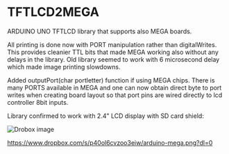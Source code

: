 # TFTLCD2MEGA
ARDUINO UNO TFTLCD library that supports also MEGA boards.

All printing is done now with PORT manipulation rather than digitalWrites. This provides cleanier TTL bits that made MEGA working also without any delays in the library. Old library seemed to work with 6 microsecond delay which made image printing slowdowns.

Added outputPort(char portletter) function if using MEGA chips. There is many PORTS available in MEGA and one can now obtain direct byte to port writes when creating board layout so that port pins are wired directly to lcd controller 8bit inputs.

Library confirmed to work with 2.4" LCD display with SD card shield:

![Drobox image](https://dl-web.dropbox.com/get/arduino-mega.png?_subject_uid=144804207&w=AADaEzj09TqeiFvG1VibIAC5BZ3unFjSiHgCT18SD8Vs9A)

https://www.dropbox.com/s/p40ol6cvzoo3eiw/arduino-mega.png?dl=0


